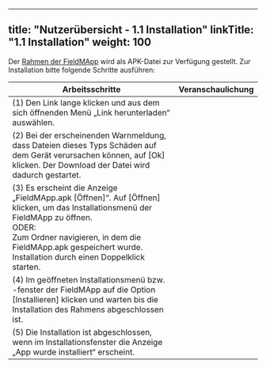 
---
title: "Nutzerübersicht - 1.1 Installation"
linkTitle: "1.1 Installation"
weight: 100
---

Der [Rahmen der FieldMApp]() wird als APK-Datei zur Verfügung gestellt. Zur Installation bitte folgende Schritte ausführen: 

| Arbeitsschritte | Veranschaulichung |
| ------ | :-----: |
| (1) Den Link lange klicken und aus dem sich öffnenden Menü „Link herunterladen“ auswählen.  |  |
| (2) Bei der erscheinenden Warnmeldung, dass Dateien dieses Typs Schäden auf dem Gerät verursachen können, auf [Ok] klicken. Der Download der Datei wird dadurch gestartet. |  |
| (3) Es erscheint die Anzeige „FieldMApp.apk [Öffnen]“. Auf [Öffnen] klicken, um das Installationsmenü der FieldMApp zu öffnen. <br> ODER: <br> Zum Ordner navigieren, in dem die FieldMApp.apk gespeichert wurde. Installation durch einen Doppelklick starten.  |  |
| (4) Im geöffneten Installationsmenü bzw. -fenster der FieldMApp auf die Option [Installieren] klicken und warten bis die Installation des Rahmens abgeschlossen ist.  |  |
| (5) Die Installation ist abgeschlossen, wenn im Installationsfenster die Anzeige „App wurde installiert“ erscheint. |  |